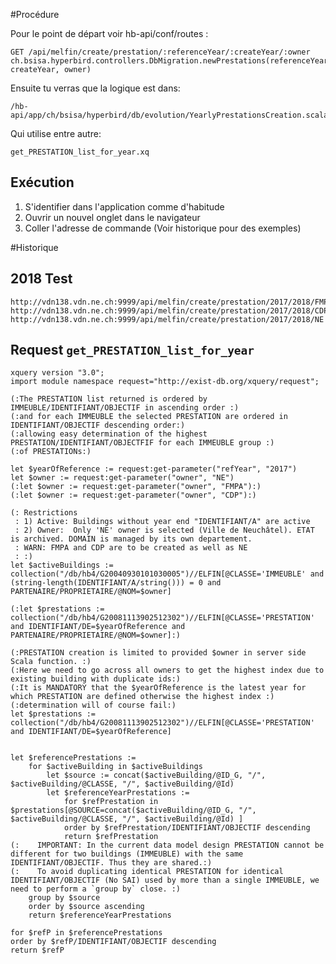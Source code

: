 #Procédure

Pour le point de départ voir hb-api/conf/routes :

    GET /api/melfin/create/prestation/:referenceYear/:createYear/:owner ch.bsisa.hyperbird.controllers.DbMigration.newPrestations(referenceYear, createYear, owner)


Ensuite tu verras que la logique est dans:

    /hb-api/app/ch/bsisa/hyperbird/db/evolution/YearlyPrestationsCreation.scala

Qui utilise entre autre: 

    get_PRESTATION_list_for_year.xq


## Exécution

1. S'identifier dans l'application comme d'habitude
1. Ouvrir un nouvel onglet dans le navigateur
1. Coller l'adresse de commande (Voir historique pour des exemples)

#Historique
## 2018 Test

    http://vdn138.vdn.ne.ch:9999/api/melfin/create/prestation/2017/2018/FMPA
    http://vdn138.vdn.ne.ch:9999/api/melfin/create/prestation/2017/2018/CDP
    http://vdn138.vdn.ne.ch:9999/api/melfin/create/prestation/2017/2018/NE


## Request `get_PRESTATION_list_for_year`

```
xquery version "3.0";
import module namespace request="http://exist-db.org/xquery/request";

(:The PRESTATION list returned is ordered by IMMEUBLE/IDENTIFIANT/OBJECTIF in ascending order :)
(:and for each IMMEUBLE the selected PRESTATION are ordered in IDENTIFIANT/OBJECTIF descending order:)
(:allowing easy determination of the highest PRESTATION/IDENTIFIANT/OBJECTFIF for each IMMEUBLE group :)
(:of PRESTATIONs:)

let $yearOfReference := request:get-parameter("refYear", "2017")
let $owner := request:get-parameter("owner", "NE")
(:let $owner := request:get-parameter("owner", "FMPA"):)
(:let $owner := request:get-parameter("owner", "CDP"):)

(: Restrictions 
 : 1) Active: Buildings without year end "IDENTIFIANT/A" are active 
 : 2) Owner:  Only 'NE' owner is selected (Ville de Neuchâtel). ETAT is archived. DOMAIN is managed by its own departement.
 : WARN: FMPA and CDP are to be created as well as NE
 : :)
let $activeBuildings := collection("/db/hb4/G20040930101030005")//ELFIN[@CLASSE='IMMEUBLE' and (string-length(IDENTIFIANT/A/string())) = 0 and PARTENAIRE/PROPRIETAIRE/@NOM=$owner]

(:let $prestations := collection("/db/hb4/G20081113902512302")//ELFIN[@CLASSE='PRESTATION' and IDENTIFIANT/DE=$yearOfReference and PARTENAIRE/PROPRIETAIRE/@NOM=$owner]:)

(:PRESTATION creation is limited to provided $owner in server side Scala function. :)
(:Here we need to go across all owners to get the highest index due to existing building with duplicate ids:)
(:It is MANDATORY that the $yearOfReference is the latest year for which PRESTATION are defined otherwise the highest index :)
(:determination will of course fail:)
let $prestations := collection("/db/hb4/G20081113902512302")//ELFIN[@CLASSE='PRESTATION' and IDENTIFIANT/DE=$yearOfReference]


let $referencePrestations := 
    for $activeBuilding in $activeBuildings 
        let $source := concat($activeBuilding/@ID_G, "/", $activeBuilding/@CLASSE, "/", $activeBuilding/@Id) 
        let $referenceYearPrestations := 
            for $refPrestation in $prestations[@SOURCE=concat($activeBuilding/@ID_G, "/", $activeBuilding/@CLASSE, "/", $activeBuilding/@Id) ]
            order by $refPrestation/IDENTIFIANT/OBJECTIF descending
            return $refPrestation
(:    IMPORTANT: In the current data model design PRESTATION cannot be different for two buildings (IMMEUBLE) with the same IDENTIFIANT/OBJECTIF. Thus they are shared.:)
(:    To avoid duplicating identical PRESTATION for identical IDENTIFIANT/OBJECTIF (No SAI) used by more than a single IMMEUBLE, we need to perform a `group by` close. :)
    group by $source
    order by $source ascending
    return $referenceYearPrestations

for $refP in $referencePrestations
order by $refP/IDENTIFIANT/OBJECTIF descending
return $refP


```